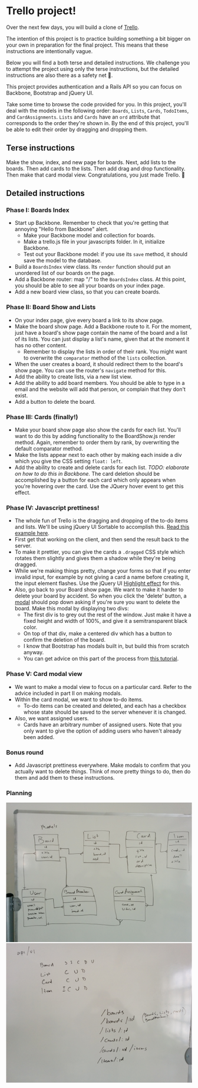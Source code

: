 # Trello project!

Over the next few days, you will build a clone of [Trello](https://trello.com/).

The intention of this project is to practice building something a bit bigger on 
your own in preparation for the final project. This means that these 
instructions are intentionally vague.

Below you will find a both terse and detailed instructions. We challenge you to 
attempt the project using only the terse instructions, but the detailed 
instructions are also there as a safety net :gift:.

This project provides authentication and a Rails API so you can focus on 
Backbone, Bootstrap and jQuery UI.

Take some time to browse the code provided for you. In this project, you'll 
deal with the models in the following order: `Boards`, `Lists`, `Cards`, 
`TodoItems`, and `CardAssignments`. `Lists` and `Cards` have an `ord` attribute 
that corresponds to the order they're shown in. By the end of this project, 
you'll be able to edit their order by dragging and dropping them.

## Terse instructions

Make the show, index, and new page for boards. Next, add lists to the boards. 
Then add cards to the lists. Then add drag and drop functionality. Then make 
that card modal view. Congratulations, you just made Trello. :beers:

## Detailed instructions

### Phase I: Boards Index

* Start up Backbone. Remember to check that you're getting that annoying "Hello 
from Backbone" alert.
  * Make your Backbone model and collection for boards.
  * Make a trello.js file in your javascripts folder. In it, initialize Backbone.
  * Test out your Backbone model: if you use its `save` method, it should save 
the model to the database.
* Build a `BoardsIndex` view class. Its `render` function should put an 
unordered list of our boards on the page.
* Add a Backbone router: map "/" to the `BoardsIndex` class. At this point, you 
should be able to see all your boards on your index page.
* Add a new board view class, so that you can create boards.

### Phase II: Board Show and Lists

* On your index page, give every board a link to its show page.
* Make the board show page. Add a Backbone route to it. For the moment, just 
have a board's show page contain the name of the board and a list of its lists. 
You can just display a list's name, given that at the moment it has no other 
content.
  * Remember to display the lists in order of their rank. You might want to 
overwrite the `comparator` method of the `lists` collection.
* When the user creates a board, it should redirect them to the board's show 
page. You can use the router's `navigate` method for this.
* Add the ability to create lists, via a new list view.
* Add the ability to add board members. You should be able to type in a email 
and the website will add that person, or complain that they don't exist.
* Add a button to delete the board.

### Phase III: Cards (finally!)

* Make your board show page also show the cards for each list. You'll want to 
do this by adding functionality to the BoardShow.js render method. Again, 
remember to order them by rank, by overwriting the default comparator method.
* Make the lists appear next to each other by making each inside a div which you 
give the CSS setting `float: left`.
* Add the ability to create and delete cards for each list. *TODO: elaborate on 
how to do this in Backbone.* The card deletion should be accomplished by a 
button for each card which only appears when you're hovering over the card. Use 
the JQuery hover event to get this effect.

### Phase IV: Javascript prettiness!

* The whole fun of Trello is the dragging and dropping of the to-do items and 
lists. We'll be using jQuery UI Sortable to accomplish this. 
[Read this example here](http://stackoverflow.com/a/15635201).
* First get that working on the client, and then send the result back to the 
server.
* To make it prettier, you can give the cards a `.dragged` CSS style which 
rotates them slightly and gives them a shadow while they're being dragged.
* While we're making things pretty, change your forms so that if you enter 
invalid input, for example by not giving a card a name before creating it, the 
input element flashes. Use the jQuery UI 
[Highlight effect](https://api.jqueryui.com/highlight-effect/) for this.
* Also, go back to your Board show page. We want to make it harder to delete 
your board by accident. So when you click the 'delete' button, a 
[modal](http://getbootstrap.com/javascript/#modals) should pop down asking if 
you're sure you want to delete the board. Make this modal by displaying two 
divs:
  * The first div is to grey out the rest of the window. Just make it have a 
fixed height and width of 100%, and give it a semitransparent black color.
  * On top of that div, make a centered div which has a button to confirm the 
deletion of the board.
  * I know that Bootstrap has modals built in, but build this from scratch 
anyway.
  * You can get advice on this part of the process from 
[this tutorial](http://www.jacklmoore.com/notes/jquery-modal-tutorial/).

### Phase V: Card modal view

* We want to make a modal view to focus on a particular card. Refer to the 
advice included in part II on making modals.
* Within the card modal, we want to show to-do items.
  * To-do items can be created and deleted, and each has a checkbox whose state 
should be saved to the server whenever it is changed.
* Also, we want assigned users.
  * Cards have an arbitrary number of assigned users. Note that you only want 
to give the option of adding users who haven't already been added.

### Bonus round

* Add Javascript prettiness everywhere. Make modals to confirm that you 
actually want to delete things. Think of more pretty things to do, then do 
them and add them to these instructions.


### Planning

![alt text](./models_doc.jpg "Models")
![alt text](./routes_doc.jpg "Routes")
